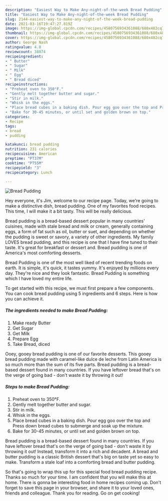```yaml
---
description: "Easiest Way to Make Any-night-of-the-week Bread Pudding"
title: "Easiest Way to Make Any-night-of-the-week Bread Pudding"
slug: 2144-easiest-way-to-make-any-night-of-the-week-bread-pudding
date: 2021-03-16T19:47:27.819Z
image: https://img-global.cpcdn.com/recipes/4580756934361088/680x482cq70/bread-pudding-recipe-main-photo.jpg
thumbnail: https://img-global.cpcdn.com/recipes/4580756934361088/680x482cq70/bread-pudding-recipe-main-photo.jpg
cover: https://img-global.cpcdn.com/recipes/4580756934361088/680x482cq70/bread-pudding-recipe-main-photo.jpg
author: George Nash
ratingvalue: 4.8
reviewcount: 38074
recipeingredient:
- " Butter"
- " Sugar"
- " Milk"
- " Egg"
- " Bread diced"
recipeinstructions:
- "Preheat oven to 350°F."
- "Gently melt together butter and sugar."
- "Stir in milk."
- "Whisk in the eggs."
- "Place bread cubes in a baking dish. Pour egg goo over the top and Press down bread cubes to submerge and soak up the mixture."
- "Bake for 30-45 minutes, or until set and golden brown on top."
categories:
- Recipe
tags:
- bread
- pudding

katakunci: bread pudding 
nutrition: 231 calories
recipecuisine: American
preptime: "PT37M"
cooktime: "PT55M"
recipeyield: "3"
recipecategory: Lunch

---
```



![Bread Pudding](https://img-global.cpcdn.com/recipes/4580756934361088/680x482cq70/bread-pudding-recipe-main-photo.jpg)

Hey everyone, it's Jim, welcome to our recipe page. Today, we're going to make a distinctive dish, bread pudding. One of my favorites food recipes. This time, I will make it a bit tasty. This will be really delicious.

Bread pudding is a bread-based dessert popular in many countries&#39; cuisines, made with stale bread and milk or cream, generally containing eggs, a form of fat such as oil, butter or suet, and depending on whether the pudding is sweet or savory, a variety of other ingredients. My family LOVES bread pudding, and this recipe is one that I have fine tuned to their taste. It&#39;s great for breakfast or dessert and. Bread pudding is one of America&#39;s most comforting desserts.

Bread Pudding is one of the most well liked of recent trending foods on earth. It is simple, it's quick, it tastes yummy. It's enjoyed by millions every day. They're nice and they look fantastic. Bread Pudding is something which I have loved my entire life.


To get started with this recipe, we must first prepare a few components. You can cook bread pudding using 5 ingredients and 6 steps. Here is how you can achieve it.

<!--inarticleads1-->

##### The ingredients needed to make Bread Pudding:

1. Make ready  Butter
1. Get  Sugar
1. Get  Milk
1. Prepare  Egg
1. Take  Bread, diced


Ooey, gooey bread pudding is one of our favorite desserts. This gooey bread pudding made with caramel-like dulce de leche from Latin America is so much more than the sum of its five parts. Bread pudding is a bread-based dessert found in many countries. If you have leftover bread that&#39;s on the verge of going bad - don&#39;t waste it by throwing it out! 

<!--inarticleads2-->

##### Steps to make Bread Pudding:

1. Preheat oven to 350°F.
1. Gently melt together butter and sugar.
1. Stir in milk.
1. Whisk in the eggs.
1. Place bread cubes in a baking dish. Pour egg goo over the top and Press down bread cubes to submerge and soak up the mixture.
1. Bake for 30-45 minutes, or until set and golden brown on top.


Bread pudding is a bread-based dessert found in many countries. If you have leftover bread that&#39;s on the verge of going bad - don&#39;t waste it by throwing it out! Instead, transform it into a rich and decadent. A bread and butter pudding is a classic British dessert that&#39;s big on taste yet so easy to make. Transform a stale loaf into a comforting bread and butter pudding. 

So that's going to wrap this up for this special food bread pudding recipe. Thanks so much for your time. I am confident that you will make this at home. There is gonna be interesting food in home recipes coming up. Don't forget to save this page in your browser, and share it to your loved ones, friends and colleague. Thank you for reading. Go on get cooking!
